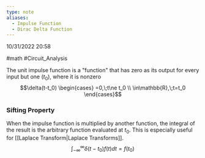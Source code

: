 ```yaml
---
type: note
aliases:
  - Impulse Function
  - Dirac Delta Function
---
```

10/31/2022 20:58

  #math #Circuit_Analysis 

The unit impulse function is a "function" that has zero as its output for every input but one ($t_0$), where it is nonzero
$$\delta(t-t_0)
\begin{cases}
=0,\;t\ne t_0 \\
\in\mathbb{R},\;t=t_0
\end{cases}$$

### Sifting Property
When the impulse function is multiplied by another function, the integral of the result is the arbitrary function evaluated at $t_0$. This is especially useful for [[Laplace Transform|Laplace Transforms]].
$$
\int_{-\infty}^{\infty}\delta(t-t_0)f(t)dt=f(t_0)
$$